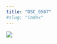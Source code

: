 ```yaml
---
title: "DSC_0567"
#slug: "index"
---
```


[![](/wp-content/2015/05/DSC_0567-300x201.jpg)](/wp-content/2015/05/DSC_0567.jpg)